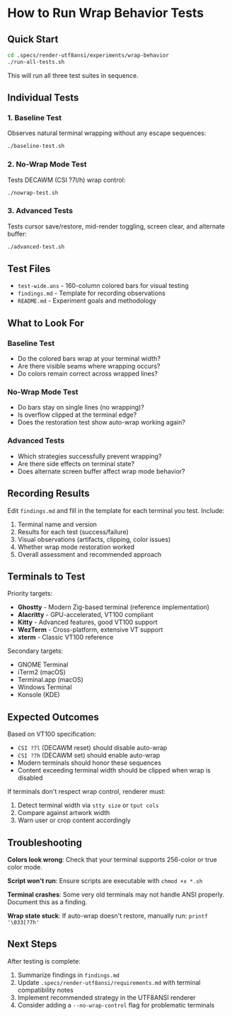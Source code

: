 # How to Run Wrap Behavior Tests

## Quick Start

```bash
cd .specs/render-utf8ansi/experiments/wrap-behavior
./run-all-tests.sh
```

This will run all three test suites in sequence.

## Individual Tests

### 1. Baseline Test
Observes natural terminal wrapping without any escape sequences:
```bash
./baseline-test.sh
```

### 2. No-Wrap Mode Test  
Tests DECAWM (CSI ?7l/h) wrap control:
```bash
./nowrap-test.sh
```

### 3. Advanced Tests
Tests cursor save/restore, mid-render toggling, screen clear, and alternate buffer:
```bash
./advanced-test.sh
```

## Test Files

- `test-wide.ans` - 160-column colored bars for visual testing
- `findings.md` - Template for recording observations
- `README.md` - Experiment goals and methodology

## What to Look For

### Baseline Test
- Do the colored bars wrap at your terminal width?
- Are there visible seams where wrapping occurs?
- Do colors remain correct across wrapped lines?

### No-Wrap Mode Test  
- Do bars stay on single lines (no wrapping)?
- Is overflow clipped at the terminal edge?
- Does the restoration test show auto-wrap working again?

### Advanced Tests
- Which strategies successfully prevent wrapping?
- Are there side effects on terminal state?
- Does alternate screen buffer affect wrap mode behavior?

## Recording Results

Edit `findings.md` and fill in the template for each terminal you test. Include:

1. Terminal name and version
2. Results for each test (success/failure)
3. Visual observations (artifacts, clipping, color issues)
4. Whether wrap mode restoration worked
5. Overall assessment and recommended approach

## Terminals to Test

Priority targets:
- **Ghostty** - Modern Zig-based terminal (reference implementation)
- **Alacritty** - GPU-accelerated, VT100 compliant
- **Kitty** - Advanced features, good VT100 support
- **WezTerm** - Cross-platform, extensive VT support
- **xterm** - Classic VT100 reference

Secondary targets:
- GNOME Terminal
- iTerm2 (macOS)
- Terminal.app (macOS)
- Windows Terminal
- Konsole (KDE)

## Expected Outcomes

Based on VT100 specification:
- `CSI ?7l` (DECAWM reset) should disable auto-wrap
- `CSI ?7h` (DECAWM set) should enable auto-wrap  
- Modern terminals should honor these sequences
- Content exceeding terminal width should be clipped when wrap is disabled

If terminals don't respect wrap control, renderer must:
1. Detect terminal width via `stty size` or `tput cols`
2. Compare against artwork width
3. Warn user or crop content accordingly

## Troubleshooting

**Colors look wrong**: Check that your terminal supports 256-color or true color mode.

**Script won't run**: Ensure scripts are executable with `chmod +x *.sh`

**Terminal crashes**: Some very old terminals may not handle ANSI properly. Document this as a finding.

**Wrap state stuck**: If auto-wrap doesn't restore, manually run: `printf '\033[?7h'`

## Next Steps

After testing is complete:
1. Summarize findings in `findings.md`
2. Update `.specs/render-utf8ansi/requirements.md` with terminal compatibility notes
3. Implement recommended strategy in the UTF8ANSI renderer
4. Consider adding a `--no-wrap-control` flag for problematic terminals
